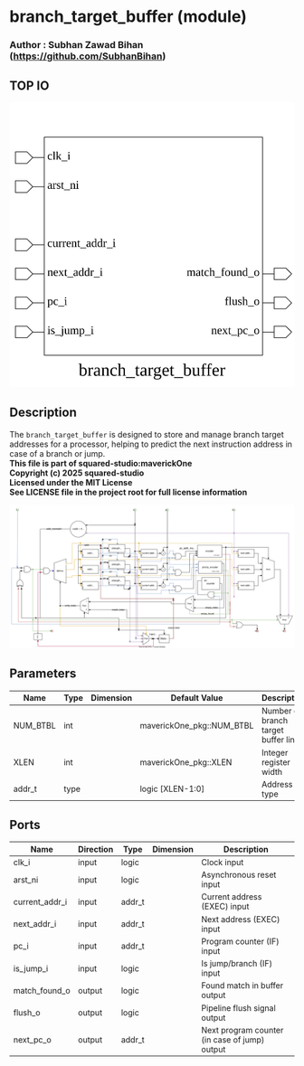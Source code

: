 # branch_target_buffer (module)

### Author : Subhan Zawad Bihan (https://github.com/SubhanBihan)

## TOP IO
<img src="./branch_target_buffer_top.svg">

## Description

The `branch_target_buffer` is designed to store and manage branch target addresses for a processor,
helping to predict the next instruction address in case of a branch or jump.
<br>**This file is part of squared-studio:maverickOne**
<br>**Copyright (c) 2025 squared-studio**
<br>**Licensed under the MIT License**
<br>**See LICENSE file in the project root for full license information**

<img src="./branch_target_buffer_des.svg">

## Parameters
|Name|Type|Dimension|Default Value|Description|
|-|-|-|-|-|
|NUM_BTBL|int||maverickOne_pkg::NUM_BTBL|Number of branch target buffer lines|
|XLEN|int||maverickOne_pkg::XLEN|Integer register width|
|addr_t|type||logic [XLEN-1:0]|Address type|

## Ports
|Name|Direction|Type|Dimension|Description|
|-|-|-|-|-|
|clk_i|input|logic||Clock input|
|arst_ni|input|logic||Asynchronous reset input|
|current_addr_i|input|addr_t||Current address (EXEC) input|
|next_addr_i|input|addr_t||Next address (EXEC) input|
|pc_i|input|addr_t||Program counter (IF) input|
|is_jump_i|input|logic||Is jump/branch (IF) input|
|match_found_o|output|logic||Found match in buffer output|
|flush_o|output|logic||Pipeline flush signal output|
|next_pc_o|output|addr_t||Next program counter (in case of jump) output|
